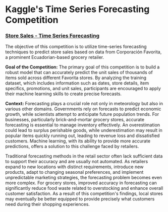 # Kaggle's Time Series Forecasting Competition

### [Store Sales - Time Series Forecasting](https://www.kaggle.com/competitions/store-sales-time-series-forecasting)

The objective of this competition is to utilize time-series forecasting techniques to predict store sales based on data from Corporación Favorita, a prominent Ecuadorian-based grocery retailer.

**Goal of the Competition:**
The primary goal of this competition is to build a robust model that can accurately predict the unit sales of thousands of items sold across different Favorita stores. By analyzing the training dataset, which includes information such as dates, store details, item specifics, promotions, and unit sales, participants are encouraged to apply their machine learning skills to create precise forecasts.

**Context:**
Forecasting plays a crucial role not only in meteorology but also in various other domains. Governments rely on forecasts to predict economic growth, while scientists attempt to anticipate future population trends. For businesses, particularly brick-and-mortar grocery stores, accurate forecasting is essential to manage inventory effectively. An overestimation could lead to surplus perishable goods, while underestimation may result in popular items quickly running out, leading to revenue loss and dissatisfied customers. Machine learning, with its ability to provide more accurate predictions, offers a solution to this challenge faced by retailers.

Traditional forecasting methods in the retail sector often lack sufficient data to support their accuracy and are usually not automated. As retailers expand to new locations with distinct requirements, introduce new products, adapt to changing seasonal preferences, and implement unpredictable marketing strategies, the forecasting problem becomes even more complex.
For grocery stores, improved accuracy in forecasting can significantly reduce food waste related to overstocking and enhance overall customer satisfaction. As a result of this competition's findings, local stores may eventually be better equipped to provide precisely what customers need during their shopping experiences.